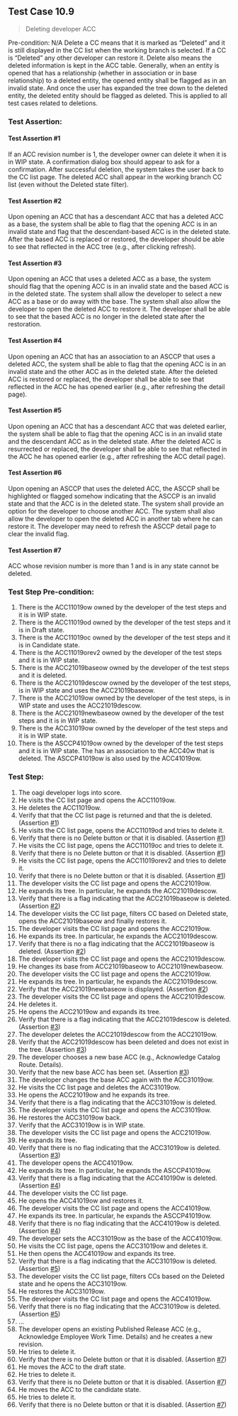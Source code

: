 ## Test Case 10.9

> Deleting developer ACC

Pre-condition: N/A
Delete a CC means that it is marked as “Deleted” and it is still displayed in the CC list when the working branch is selected. If a CC is “Deleted” any other developer can restore it. Delete also means the deleted information is kept in the ACC table. Generally, when an entity is opened that has a relationship (whether in association or in base relationship) to a deleted entity, the opened entity shall be flagged as in an invalid state. And once the user has expanded the tree down to the deleted entity, the deleted entity should be flagged as deleted. This is applied to all test cases related to deletions.


### Test Assertion:

#### Test Assertion #1
If an ACC revision number is 1, the developer owner can delete it when it is in WIP state. A confirmation dialog box should appear to ask for a confirmation.  After successful deletion, the system takes the user back to the CC list page. The deleted ACC shall appear in the working branch CC list (even without the Deleted state filter).

#### Test Assertion #2
Upon opening an ACC that has a descendant ACC that has a deleted ACC as a base, the system shall be able to flag that the opening ACC is in an invalid state and flag that the descendant-based ACC is in the deleted state. After the based ACC is replaced or restored, the developer should be able to see that reflected in the ACC tree (e.g., after clicking refresh).

#### Test Assertion #3
Upon opening an ACC that uses a deleted ACC as a base, the system should flag that the opening ACC is in an invalid state and the based ACC is in the deleted state. The system shall allow the developer to select a new ACC as a base or do away with the base. The system shall also allow the developer to open the deleted ACC to restore it. The developer shall be able to see that the based ACC is no longer in the deleted state after the restoration.

#### Test Assertion #4
Upon opening an ACC that has an association to an ASCCP that uses a deleted ACC, the system shall be able to flag that the opening ACC is in an invalid state and the other ACC as in the deleted state. After the deleted ACC is restored or replaced, the developer shall be able to see that reflected in the ACC he has opened earlier (e.g., after refreshing the detail page).

#### Test Assertion #5
Upon opening an ACC that has a descendant ACC that was deleted earlier, the system shall be able to flag that the opening ACC is in an invalid state and the descendant ACC as in the deleted state. After the deleted ACC is resurrected or replaced, the developer shall be able to see that reflected in the ACC he has opened earlier (e.g., after refreshing the ACC detail page).

#### Test Assertion #6
Upon opening an ASCCP that uses the deleted ACC, the ASCCP shall be highlighted or flagged somehow indicating that the ASCCP is an invalid state and that the ACC is in the deleted state. The system shall provide an option for the developer to choose another ACC. The system shall also allow the developer to open the deleted ACC in another tab where he can restore it. The developer may need to refresh the ASCCP detail page to clear the invalid flag.

#### Test Assertion #7
ACC whose revision number is more than 1 and is in any state cannot be deleted.

### Test Step Pre-condition:

1. There is the ACC11019ow owned by the developer of the test steps and it is in WIP state.
2. There is the ACC11019od owned by the developer of the test steps and it is in Draft state.
3. There is the ACC11019oc owned by the developer of the test steps and it is in Candidate state.
4. There is the ACC11019orev2 owned by the developer of the test steps and it is in WIP state.
5. There is the ACC21019baseow owned by the developer of the test steps and it is deleted.
6. There is the ACC21019descow owned by the developer of the test steps, is in WIP state and uses the ACC21019baseow.
7. There is the ACC21019ow owned by the developer of the test steps, is in WIP state and uses the ACC21019descow.
8. There is the ACC21019newbaseow owned by the developer of the test steps and it is in WIP state.
9. There is the ACC31019ow owned by the developer of the test steps and it is in WIP state.
10. There is the ASCCP41019ow owned by the developer of the test steps and it is in WIP state. The has an association to the ACC40w that is deleted. The ASCCP41019ow is also used by the ACC41019ow.

### Test Step:

1. The oagi developer logs into score.
2. He visits the CC list page and opens the ACC11019ow.
3. He deletes the ACC11019ow.
4. Verify that that the CC list page is returned and that the is deleted. (Assertion [#1](#test-assertion-1))
5. He visits the CC list page, opens the ACC11019od and tries to delete it.
6. Verify that there is no Delete button or that it is disabled. (Assertion [#1](#test-assertion-1))
7. He visits the CC list page, opens the ACC11019oc and tries to delete it.
8. Verify that there is no Delete button or that it is disabled. (Assertion [#1](#test-assertion-1))
9. He visits the CC list page, opens the ACC11019orev2 and tries to delete it.
10. Verify that there is no Delete button or that it is disabled. (Assertion [#1](#test-assertion-1))
11. The developer visits the CC list page and opens the ACC21019ow.
12. He expands its tree. In particular, he expands the ACC21019descow.
13. Verify that there is a flag indicating that the ACC21019baseow is deleted. (Assertion [#2](#test-assertion-2))
14. The developer visits the CC list page, filters CC based on Deleted state, opens the ACC21019baseow and finally restores it.
15. The developer visits the CC list page and opens the ACC21019ow.
16. He expands its tree. In particular, he expands the ACC21019descow.
17. Verify that there is no a flag indicating that the ACC21019baseow is deleted. (Assertion [#2](#test-assertion-2))
18. The developer visits the CC list page and opens the ACC21019descow.
19. He changes its base from ACC21019baseow to ACC21019newbaseow.
20. The developer visits the CC list page and opens the ACC21019ow.
21. He expands its tree. In particular, he expands the ACC21019descow.
22. Verify that the ACC21019newbaseow is displayed. (Assertion [#2](#test-assertion-2))
23. The developer visits the CC list page and opens the ACC21019descow.
24. He deletes it.
25. He opens the ACC21019ow and expands its tree.
26. Verify that there is a flag indicating that the ACC21019descow is deleted. (Assertion [#3](#test-assertion-3))
27. The developer deletes the ACC21019descow from the ACC21019ow.
28. Verify that the ACC21019descow has been deleted and does not exist in the tree. (Assertion [#3](#test-assertion-3))
29. The developer chooses a new base ACC (e.g., Acknowledge Catalog Route. Details).
30. Verify that the new base ACC has been set. (Assertion [#3](#test-assertion-3))
31. The developer changes the base ACC again with the ACC31019ow.
32. He visits the CC list page and deletes the ACC31019ow.
33. He opens the ACC21019ow and he expands its tree.
34. Verify that there is a flag indicating that the ACC31019ow is deleted.
35. The developer visits the CC list page and opens the ACC31019ow.
36. He restores the ACC31019ow back.
37. Verify that the ACC31019ow is in WIP state.
38. The developer visits the CC list page and opens the ACC21019ow.
39. He expands its tree.
40. Verify that there is no flag indicating that the ACC31019ow is deleted. (Assertion [#3](#test-assertion-3))
41. The developer opens the ACC41019ow.
42. He expands its tree. In particular, he expands the ASCCP41019ow.
43. Verify that there is a flag indicating that the ACC410190w is deleted. (Assertion [#4](#test-assertion-4))
44. The developer visits the CC list page.
45. He opens the ACC41019ow and restores it.
46. The developer visits the CC list page and opens the ACC41019ow.
47. He expands its tree. In particular, he expands the ASCCP41019ow.
48. Verify that there is no flag indicating that the ACC41019ow is deleted. (Assertion [#4](#test-assertion-4))
49. The developer sets the ACC31019ow as the base of the ACC41019ow.
50. He visits the CC list page, opens the ACC31019ow and deletes it.
51. He then opens the ACC41019ow and expands its tree.
52. Verify that there is a flag indicating that the ACC31019ow is deleted. (Assertion [#5](#test-assertion-5))
53. The developer visits the CC list page, filters CCs based on the Deleted state and he opens the ACC31019ow.
54. He restores the ACC31019ow.
55. The developer visits the CC list page and opens the ACC41019ow.
56. Verify that there is no flag indicating that the ACC31019ow is deleted. (Assertion [#5](#test-assertion-5))
57. …
58. The developer opens an existing Published Release ACC (e.g., Acknowledge Employee Work Time. Details) and he creates a new revision.
59. He tries to delete it.
60. Verify that there is no Delete button or that it is disabled. (Assertion [#7](#test-assertion-7))
61. He moves the ACC to the draft state.
62. He tries to delete it.
63. Verify that there is no Delete button or that it is disabled. (Assertion [#7](#test-assertion-7))
64. He moves the ACC to the candidate state.
65. He tries to delete it.
66. Verify that there is no Delete button or that it is disabled. (Assertion [#7](#test-assertion-7))